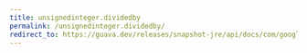 ```yaml
---
title: unsignedinteger.dividedby
permalink: /unsignedinteger.dividedby/
redirect_to: https://guava.dev/releases/snapshot-jre/api/docs/com/google/common/primitives/UnsignedInteger.html#dividedBy-com.google.common.primitives.UnsignedInteger-
---
```

